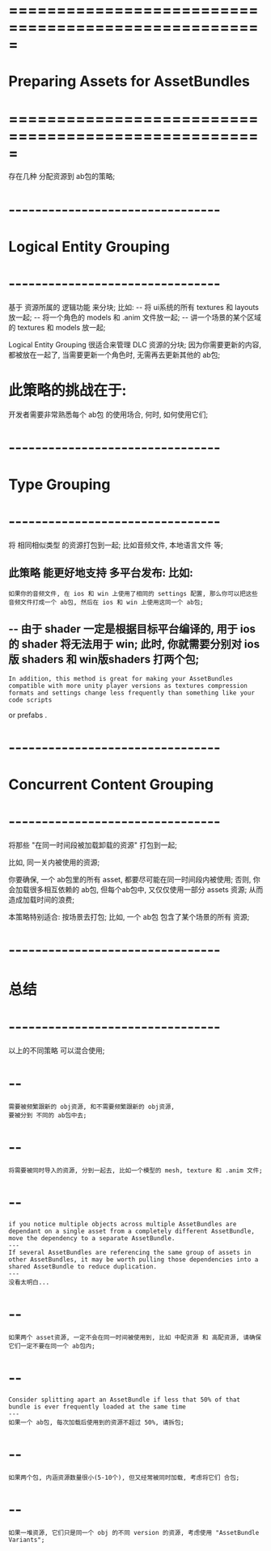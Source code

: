 # ===================================================== #
#         Preparing Assets for AssetBundles
# ===================================================== #

存在几种 分配资源到 ab包的策略;

# -------------------------------- #
#    Logical Entity Grouping
# -------------------------------- #
基于 资源所属的 逻辑功能 来分块;
比如:
    -- 将 ui系统的所有 textures 和 layouts 放一起;
    -- 将一个角色的 models 和 .anim 文件放一起;
    -- 讲一个场景的某个区域的 textures 和 models 放一起;


Logical Entity Grouping 很适合来管理 DLC 资源的分块;
因为你需要更新的内容, 都被放在一起了, 当需要更新一个角色时, 无需再去更新其他的 ab包; 

# 此策略的挑战在于:
开发者需要非常熟悉每个 ab包 的使用场合, 何时, 如何使用它们;


# -------------------------------- #
#      Type Grouping
# -------------------------------- #
将 相同相似类型 的资源打包到一起;
比如音频文件, 本地语言文件 等;

此策略 能更好地支持 多平台发布:
比如:
--
    如果你的音频文件, 在 ios 和 win 上使用了相同的 settings 配置, 那么你可以把这些 音频文件打成一个 ab包, 然后在 ios 和 win 上使用这同一个 ab包;
--
    由于 shader 一定是根据目标平台编译的, 用于 ios 的 shader 将无法用于 win;
    此时, 你就需要分别对 ios版 shaders 和 win版shaders 打两个包;
--
    In addition, this method is great for making your AssetBundles compatible with more unity player versions as textures compression formats and settings change less frequently than something like your code scripts
 or prefabs
.


# -------------------------------- #
#   Concurrent Content Grouping
# -------------------------------- #
将那些 "在同一时间段被加载卸载的资源" 打包到一起;

比如, 同一关内被使用的资源;

你要确保, 一个 ab包里的所有 asset, 都要尽可能在同一时间段内被使用; 否则, 你会加载很多相互依赖的 ab包, 但每个ab包中, 又仅仅使用一部分 assets 资源; 从而造成加载时间的浪费;

本策略特别适合: 按场景去打包; 比如, 一个 ab包 包含了某个场景的所有 资源;


# -------------------------------- #
#   总结
# -------------------------------- #
以上的不同策略 可以混合使用;

# --
    需要被频繁跟新的 obj资源, 和不需要频繁跟新的 obj资源,
    要被分到 不同的 ab包中去;

# --
    将需要被同时导入的资源, 分到一起去, 比如一个模型的 mesh, texture 和 .anim 文件;

# --
    if you notice multiple objects across multiple AssetBundles are dependant on a single asset from a completely different AssetBundle, move the dependency to a separate AssetBundle.
    ---
    If several AssetBundles are referencing the same group of assets in other AssetBundles, it may be worth pulling those dependencies into a shared AssetBundle to reduce duplication.
    ---
    没看太明白...

# --
    如果两个 asset资源, 一定不会在同一时间被使用到, 比如 中配资源 和 高配资源, 请确保它们一定不要在同一个 ab包内;

# --
    Consider splitting apart an AssetBundle if less that 50% of that bundle is ever frequently loaded at the same time
    ---
    如果一个 ab包, 每次加载后使用到的资源不超过 50%, 请拆包;

# --
    如果两个包, 内涵资源数量很小(5-10个), 但又经常被同时加载, 考虑将它们 合包;

# --
    如果一堆资源, 它们只是同一个 obj 的不同 version 的资源, 考虑使用 "AssetBundle Variants";




































